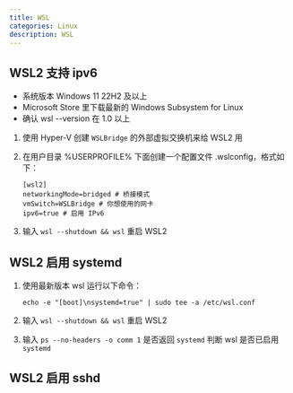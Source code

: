 ```yaml
---
title: WSL
categories: Linux
description: WSL
---
```


## WSL2 支持 ipv6

- 系统版本 Windows 11 22H2 及以上
- Microsoft Store 里下载最新的 Windows Subsystem for Linux
- 确认 wsl --version 在 1.0 以上

1. 使用 Hyper-V 创建 `WSLBridge` 的外部虚拟交换机来给 WSL2 用

2. 在用户目录 %USERPROFILE% 下面创建一个配置文件 .wslconfig，格式如下：
    ```shell
    [wsl2]
    networkingMode=bridged # 桥接模式
    vmSwitch=WSLBridge # 你想使用的网卡
    ipv6=true # 启用 IPv6
    ```
    
3. 输入 `wsl --shutdown && wsl` 重启 WSL2    

## WSL2 启用 systemd

1. 使用最新版本 wsl 运行以下命令：

    ```shell
    echo -e "[boot]\nsystemd=true" | sudo tee -a /etc/wsl.conf
    ```

1. 输入 `wsl --shutdown && wsl` 重启 WSL2

2. 输入 `ps --no-headers -o comm 1` 是否返回 `systemd` 判断 wsl 是否已启用 `systemd`

## WSL2 启用 sshd


